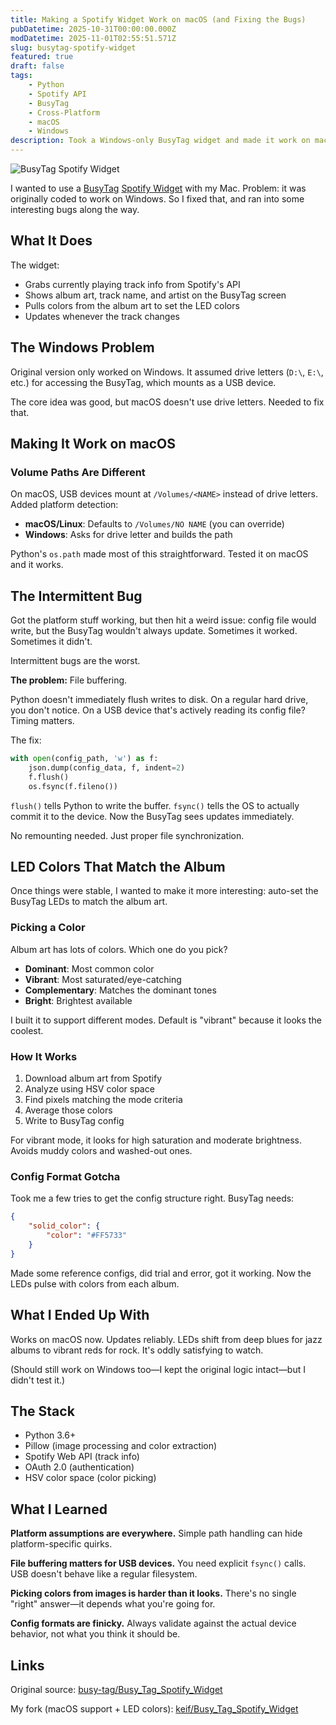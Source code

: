 ```yaml
---
title: Making a Spotify Widget Work on macOS (and Fixing the Bugs)
pubDatetime: 2025-10-31T00:00:00.000Z
modDatetime: 2025-11-01T02:55:51.571Z
slug: busytag-spotify-widget
featured: true
draft: false
tags:
    - Python
    - Spotify API
    - BusyTag
    - Cross-Platform
    - macOS
    - Windows
description: Took a Windows-only BusyTag widget and made it work on macOS. Found some fun bugs involving file buffering and learned why fsync() matters.
---
```


![BusyTag Spotify Widget](@/assets/images/album-change-busy-tag.gif)

I wanted to use a [BusyTag](https://www.busy-tag.com/) [Spotify Widget](https://github.com/busy-tag/Busy_Tag_Spotify_Widget) with my Mac. Problem: it was originally coded to work on Windows. So I fixed that, and ran into some interesting bugs along the way.

## What It Does

The widget:

- Grabs currently playing track info from Spotify's API
- Shows album art, track name, and artist on the BusyTag screen
- Pulls colors from the album art to set the LED colors
- Updates whenever the track changes

## The Windows Problem

Original version only worked on Windows. It assumed drive letters (`D:\`, `E:\`, etc.) for accessing the BusyTag, which mounts as a USB device.

The core idea was good, but macOS doesn't use drive letters. Needed to fix that.

## Making It Work on macOS

### Volume Paths Are Different

On macOS, USB devices mount at `/Volumes/<NAME>` instead of drive letters. Added platform detection:

- **macOS/Linux**: Defaults to `/Volumes/NO NAME` (you can override)
- **Windows**: Asks for drive letter and builds the path

Python's `os.path` made most of this straightforward. Tested it on macOS and it works.

## The Intermittent Bug

Got the platform stuff working, but then hit a weird issue: config file would write, but the BusyTag wouldn't always update. Sometimes it worked. Sometimes it didn't.

Intermittent bugs are the worst.

**The problem:** File buffering.

Python doesn't immediately flush writes to disk. On a regular hard drive, you don't notice. On a USB device that's actively reading its config file? Timing matters.

The fix:

```python
with open(config_path, 'w') as f:
    json.dump(config_data, f, indent=2)
    f.flush()
    os.fsync(f.fileno())
```

`flush()` tells Python to write the buffer. `fsync()` tells the OS to actually commit it to the device. Now the BusyTag sees updates immediately.

No remounting needed. Just proper file synchronization.

## LED Colors That Match the Album

Once things were stable, I wanted to make it more interesting: auto-set the BusyTag LEDs to match the album art.

### Picking a Color

Album art has lots of colors. Which one do you pick?

- **Dominant**: Most common color
- **Vibrant**: Most saturated/eye-catching
- **Complementary**: Matches the dominant tones
- **Bright**: Brightest available

I built it to support different modes. Default is "vibrant" because it looks the coolest.

### How It Works

1. Download album art from Spotify
2. Analyze using HSV color space
3. Find pixels matching the mode criteria
4. Average those colors
5. Write to BusyTag config

For vibrant mode, it looks for high saturation and moderate brightness. Avoids muddy colors and washed-out ones.

### Config Format Gotcha

Took me a few tries to get the config structure right. BusyTag needs:

```json
{
    "solid_color": {
        "color": "#FF5733"
    }
}
```

Made some reference configs, did trial and error, got it working. Now the LEDs pulse with colors from each album.

## What I Ended Up With

Works on macOS now. Updates reliably. LEDs shift from deep blues for jazz albums to vibrant reds for rock. It's oddly satisfying to watch.

(Should still work on Windows too—I kept the original logic intact—but I didn't test it.)

## The Stack

- Python 3.6+
- Pillow (image processing and color extraction)
- Spotify Web API (track info)
- OAuth 2.0 (authentication)
- HSV color space (color picking)

## What I Learned

**Platform assumptions are everywhere.** Simple path handling can hide platform-specific quirks.

**File buffering matters for USB devices.** You need explicit `fsync()` calls. USB doesn't behave like a regular filesystem.

**Picking colors from images is harder than it looks.** There's no single "right" answer—it depends what you're going for.

**Config formats are finicky.** Always validate against the actual device behavior, not what you think it should be.

## Links

Original source: [busy-tag/Busy_Tag_Spotify_Widget](https://github.com/busy-tag/Busy_Tag_Spotify_Widget)

My fork (macOS support + LED colors): [keif/Busy_Tag_Spotify_Widget](https://github.com/keif/Busy_Tag_Spotify_Widget)
